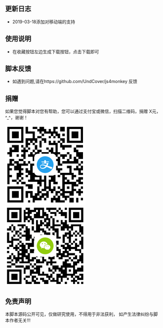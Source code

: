 ## 更新日志
* 2019-03-18添加对移动端的支持

## 使用说明
* 在收藏按钮左边生成下载按钮，点击下载即可

## 脚本反馈
* 如遇到问题,请在https://github.com/UndCover/js4monkey 反馈
## 捐赠
如果您觉得脚本对您有帮助，您可以通过支付宝或微信，扫描二维码，捐赠 X元，^_^，谢谢！

![Alipay](https://raw.githubusercontent.com/UndCover/js4monkey/master/readme/alipay.png)  ![Wechat](https://raw.githubusercontent.com/UndCover/js4monkey/master/readme/wechat.png)

## 免责声明
本脚本源码公开可见，仅做研究使用，不得用于非法获利， 如产生法律纠纷与脚本作者无关!!!
